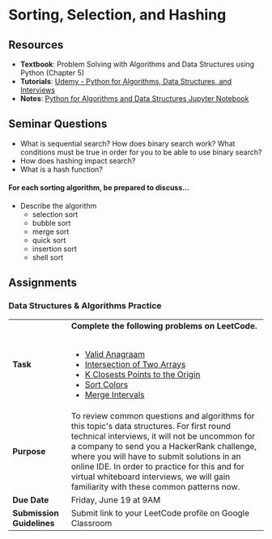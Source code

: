 # Sorting, Selection, and Hashing

## Resources
* **Textbook**: Problem Solving with Algorithms and Data Structures using Python (Chapter 5)
* **Tutorials**: [Udemy - Python for Algorithms, Data Structures, and Interviews](https://www.udemy.com/course/python-for-data-structures-algorithms-and-interviews/learn)
* **Notes**: [Python for Algorithms and Data Structures Jupyter Notebook](https://nbviewer.jupyter.org/github/jmportilla/Python-for-Algorithms--Data-Structures--and-Interviews/tree/master/)

## Seminar Questions
* What is sequential search? How does binary search work? What conditions must be true in order for you to be able to use binary search?
* How does hashing impact search?
* What is a hash function?
  
#### For each sorting algorithm, be prepared to discuss...
* Describe the algorithm
  * selection sort
  * bubble sort
  * merge sort
  * quick sort
  * insertion sort
  * shell sort

## Assignments
### Data Structures & Algorithms Practice
|     |     |
| --- | --- |
| **Task** | **Complete the following problems on LeetCode.**<br/><br/> <ul><li><a href="https://leetcode.com/problems/valid-anagram/">Valid Anagraam</a></li><li><a href="https://leetcode.com/problems/intersection-of-two-arrays/">Intersection of Two Arrays</a></li><li><a href="https://leetcode.com/problems/k-closest-points-to-origin/">K Closests Points to the Origin</a></li><li><a href="https://leetcode.com/problems/sort-colors/">Sort Colors</a></li><li><a href="https://leetcode.com/problems/merge-intervals/">Merge Intervals</a></li></ul> |
| **Purpose** | To review common questions and algorithms for this topic's data structures. For first round technical interviews, it will not be uncommon for a company to send you a HackerRank challenge, where you will have to submit solutions in an online IDE. In order to practice for this and for virtual whiteboard interviews, we will gain familiarity with these common patterns now. |
| **Due Date** | Friday, June 19 at 9AM |
| **Submission Guidelines** | Submit link to your LeetCode profile on Google Classroom |